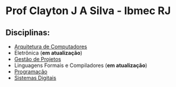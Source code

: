 # Prof Clayton J A Silva - Ibmec RJ

## Disciplinas:

* [Arquitetura de Computadores](arq.md)  
* Eletrônica (**em atualização**)  
* [Gestão de Projetos](pjto.md)  
* Linguagens Formais e Compiladores (**em atualização**)
* [Programação](prog.md)
* [Sistemas Digitais](sisdig.md)
